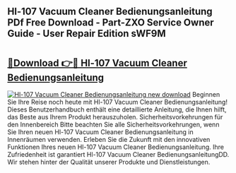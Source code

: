 ## Hl-107 Vacuum Cleaner Bedienungsanleitung PDf Free Download - Part-ZXO Service Owner Guide - User Repair Edition sWF9M

# <h2><a href="http://df5bo6j.blite.top/?on=Hl-107+Vacuum+Cleaner+Bedienungsanleitung">🔗Download 👉🔴 Hl-107 Vacuum Cleaner Bedienungsanleitung</a></h2>

[![Hl-107 Vacuum Cleaner Bedienungsanleitung new download](https://i.imgur.com/lujVjoI.png)](http://df5bo6j.blite.top/?on=Hl-107+Vacuum+Cleaner+Bedienungsanleitung)
Beginnen Sie Ihre Reise noch heute mit Hl-107 Vacuum Cleaner Bedienungsanleitung! Dieses Benutzerhandbuch enthält eine detaillierte Anleitung, die Ihnen hilft, das Beste aus Ihrem Produkt herauszuholen. Sicherheitsvorkehrungen für den Innenbereich Bitte beachten Sie alle Sicherheitsvorkehrungen, wenn Sie Ihren neuen Hl-107 Vacuum Cleaner Bedienungsanleitung in Innenräumen verwenden. Erleben Sie die Zukunft mit den innovativen Funktionen Ihres neuen Hl-107 Vacuum Cleaner Bedienungsanleitung. Ihre Zufriedenheit ist garantiert Hl-107 Vacuum Cleaner BedienungsanleitungDD. Wir stehen hinter der Qualität unserer Produkte und Dienstleistungen.
